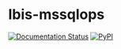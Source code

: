 # Ibis-mssqlops
[![Documentation Status](https://img.shields.io/badge/docs-docs.ibis--project.org-blue.svg)](http://ibis-project.org)
[![PyPI](https://img.shields.io/pypi/v/ibis-framework.svg)](https://pypi.org/project/ibis-mssqlops/)
